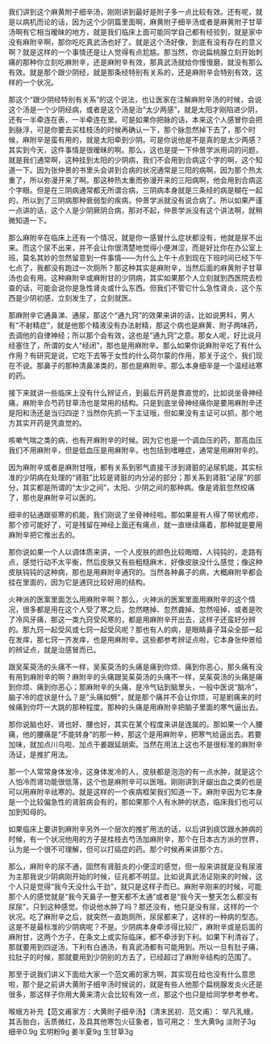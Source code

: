 我们讲到这个麻黄附子细辛汤，刚刚讲到最好是附子多一点比较有效。还有呢，就是以病机而论的话，因为这个少阴篇里面啊，麻黄附子细辛汤或者是麻黄附子甘草汤啊有它相当暧昧的地方，就是我们临床上面可能同学自己都有经验到，就是家中没有麻附辛啊，那你吃吃真武汤也好了。就是这个汤好像，到底有没有存在的意义啊？就是这样的一个事情还是让人觉得有点尬尴。那当然，你说扁桃腺立刻开始刺痛的那种你立刻吃麻附辛，还是麻附辛有效，那真武汤就给你慢慢磨，就没有那么有效。就是那个跟少阴经，就是那条经特别有关系的，还是麻附辛会特别有效，这样的一个状况。

那这个“跟少阴经特别有关系”的这个说法，也让医家在注解麻附辛汤的时候，会说这个汤是一个少阴经病，或者是这个汤是治“太少两感”，就是太阳才刚陷进少阴，还有一半牵连在表，一半牵连在里。可是如果你把脉的话，本来这个人感冒你会把到脉浮，可是你要去买桂枝汤的时候再确认一下，那个脉忽然掉下去了，那个时候，麻附辛是蛮有用的，就是太阳牵到少阴。可是你说他是不是真的是太少两感？其实到今天，这件事情是很暧昧的啊。那么，这也是提一下仲景学派用词的问题，就是我们通常啊，这种挂到太阳的少阴病，我们不会用到合病这个字的啊，这个知道一下。因为张仲景的书里头会讲到合病的状况通常是三阳的病啊，因为那个热太重了，所以弥漫开来了啊。那这种热太重而弥漫开来的三阳病啊，他会用到合病这个字眼。但是在三阴病通常都无所谓合病，三阴病本身就是三条经的病是糊在一起的，所以到了三阴病那种衰弱型的疾病，仲景学派就没有说合病了。所以如果严谨一点讲的话，这个人是少阴厥阴合病，那对不起，仲景学派没有这个讲法啊，就稍微知道一下。

那么麻附辛在临床上还有一个情况，就是你一感冒什么症状都没有，他就是尿不出来。而这个尿不出来，并不会让你很清楚地觉得小便淋涩，而是好比你在办公室上班，莫名其妙的忽然留意到一件事情——为什么上午十点到现在下班时间已经下午七点了，我都没有跑过一次厕所？那这种其实是麻附辛，当然后面的麻黄附子甘草汤也会有用。这种麻附辛或麻附甘的少阴病，其实如果那个人立刻就到西医院去检查的话，可能会说你是急性肾炎或什么东西。但我们不管它什么急性肾炎，这个东西是少阴初感，立刻发生了，立刻就医。

那麻附辛它通鼻涕、通尿，那这个“通九窍”的效果来讲的话，比如说男科，男人有“不射精症”，就是他那个精液没有办法射精，那这个病也是麻黄、附子两味药，去调他的自律神经；所以那个会有效，这也是“通九窍”之意。那女人呢，好比说月经塞住了，所谓的女人“经闭”，那也是用麻附辛。那么如果你说麻附辛吃了有什么作用？有研究是说，它吃下去等于女性的什么荷尔蒙的作用，那关于这个，我们现在不说。那鼻子的那种清鼻涕类的，那也是麻附辛。那么本身细辛是一个温经祛寒的药。

接下来就讲一些临床上没有什么辨证点，到最后开药是靠直觉的，比如说坐骨神经痛，麻附辛合芍药甘草汤也是常用的结构。只是到底坐骨神经痛你是要用麻附辛还是阳和汤还是当归四逆？当然你先抓一下主证哦，但如果没有主证可以抓，那个地方其实开药是凭直觉的。

咳嗽气喘之类的病，也有开麻附辛的时候。因为它也是一个调血压的药，那高血压我们不用麻附辛，但是低血压是用麻附辛。也包括到嗜睡症，通常是用麻附辛的。

因为麻附辛或者是麻附甘哦，都有关系到邪气直接干涉到肾脏的泌尿机能，其实标准的少阴病在处理的“肾脏”比较是肾脏的内分泌的部分；那关系到肾脏“泌尿”的部分，其实都是所谓的“太少之间”，太阳、少阴之间的那种病。像是肾脏忽然绞痛了，那也是麻附辛可以医的。

细辛的钻通跟驱寒的机能，我们刚说了坐骨神经啦。那如果是有人得了带状疱疹，那个疹可能好了，可是残留在神经上面还有痛点，就一直继续痛着，那种就是要用麻附辛把它推出去的。

那你说如果一个人以调体质来讲，一个人皮肤的颜色比较晦暗，人钝钝的，走路有点，感觉行动不太平衡，然后皮肤又有些粗糙麻木，好像皮肤没什么感觉；像这种皮肤钝钝的这种病，那也是用麻附辛通窍的。当然各种鼻子的病，大概麻附辛都会挂在里面的，因为它是通窍比较好用的结构。

火神派的医案里面怎么用麻附辛啊？那么，火神派的医案里面用麻附辛的这个情况，很多都是用在这个人受了寒之后，忽然瞎掉、忽然聋掉、忽然哑掉，或者是吹了冷风牙痛，那这一类九窍受风寒的，都是用麻附辛开出去，这样子还蛮好分辨的。那九窍一起受风或七窍一起受风呢？那也有人的病，是眼睛鼻子耳朵全部一起在发痒，那七窍一齐发痒，也是用麻附辛。这些都参考辨证点啦，它本身张仲景给的辨证点，就是治感冒而已。

跟吴茱萸汤的头痛不一样，吴茱萸汤的头痛是痛到你烦、痛到你恶心，那头痛有没有用到麻附辛的啊？麻附辛的头痛跟吴茱萸汤的头痛不一样，吴茱萸汤的头痛是痛到你烦、痛到你恶心；那麻附辛的头痛，是冷气钻到脑里头，一般中医说“脑冷”，脑子冷的症状是什么？是“头痛如劈”，就是那个痛并不会让你烦，可是剧痛来的时候痛到你吓一大跳的那种程度。那种的头痛是用麻附辛把脑子里面的寒气逼出去。

那你说脑也好、肾也好、腰也好，其实在某个程度来讲是连属的。那如果一个人腰痛，他的腰痛是“不能转身”的那一种，那这个是用麻附辛，把寒气给逼出去。若要加味，就加点川乌啦、加点干姜跟延胡索。当然在用法上这也不是很标准的麻附辛汤证，是推扩用法。

那一个人常常身体发冷，这身体发冷的人，皮肤都是泡泡的有一点水肿，就是这个人怕冷而肾功能很低落，这个也是麻附辛可以医哦。刚刚讲到牙龈出血之类的也是可以用麻附辛祛寒的。就是这样的一个疾病框架我们知道一下。麻附辛因为它本身是一个比较偏急性的肾脏病会有的，那如果那个人有水肿的状态，临床我们也可以加到知母的。

如果临床上要讲到麻附辛另外一个层次的推扩用法的话，以后讲到痰饮跟水肿病的时候，有一个状况他用的方子是桂枝去芍汤加麻附辛，那个在日本古方派的世界，认为是一个很不可理解，但可以打癌症的药。那个时候再来讲那个方。

那么，麻附辛的尿不通，固然有肾脏炎的小便涩的感觉，但一般来讲就是没有尿液为主那我说少阴病刚开始的时候，征兆都不明显。比如说真武汤证刚来的时候，这个人只是觉得“我今天没什么干劲”，就只是这样子而已。麻附辛刚来的时候，可能那个人的感觉就是“我今天鼻子一整天都不太通”或者是“我今天一整天怎么都没有尿尿”，只到这种感觉。你说他水肿了吗？那还没有，他只是没有尿，这样的一个状况。吃了麻附辛之后，就突然一直跑厕所，尿尿都来了，这样的一种病的型态。这是不是最标准的少阴病呢？不是。少阴病本身牵涉得比较广，麻附辛或是后面的麻附甘，这两个方子，在条文上或实际临床，都不牵涉到下利。如果下利清谷了，那就要用到四逆汤，下利有白通汤，有真武汤都有可能用到。所以一旦有肚子痛，拉肚子的时候，那就要用到少阴别的方去了，已经超过了麻附辛结构的范围了。

那至于说我们讲义下面给大家一个范文甫的家方啊，其实现在给也没有什么意思啦，那个是之前讲大黄附子细辛汤时候说的，就是有些人他那个扁桃腺发炎火还是很多，那这样子你用大黄来清火会比较有效一点，那这个也只是给同学参考参考。

喉蛾方补充【范文甫家方：大黄附子细辛汤】（清末民初．范文甫）：
举凡乳蛾，其舌胎白，舌质微红，及具其他寒包火征象者，皆可用之：
生大黄9g  淡附子3g  细辛0.9g  玄明粉9g  姜半夏9g  生甘草3g
